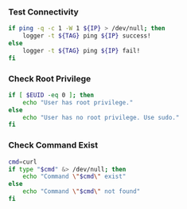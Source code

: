 ### Test Connectivity

```bash
if ping -q -c 1 -W 1 ${IP} > /dev/null; then
    logger -t ${TAG} ping ${IP} success!    
else 
    logger -t ${TAG} ping ${IP} fail!
fi
```

### Check Root Privilege

```bash
if [ $EUID -eq 0 ]; then
    echo "User has root privilege."
else
    echo "User has no root privilege. Use sudo."
fi
```

### Check Command Exist

```bash
cmd=curl
if type "$cmd" &> /dev/null; then 
    echo "Command \"$cmd\" exist"
else
    echo "Command \"$cmd\" not found"
fi
```